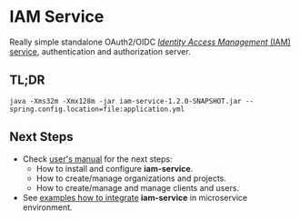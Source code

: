 # IAM Service
Really simple standalone OAuth2/OIDC
[*Identity Access Management* (IAM) service](https://github.com/jveverka/iam-service), 
authentication and authorization server. 

## TL;DR
```
java -Xms32m -Xmx128m -jar iam-service-1.2.0-SNAPSHOT.jar --spring.config.location=file:application.yml
```

## Next Steps
* Check [user's manual](https://github.com/jveverka/iam-service/blob/master/docs/IAM-user-manual/IAM-users-manual.md) for the next steps:
  * How to install and configure __iam-service__.
  * How to create/manage organizations and projects.
  * How to create/manage and manage clients and users.
* See [examples how to integrate](https://github.com/jveverka/iam-service/tree/master/iam-examples) __iam-service__ in microservice environment.
  